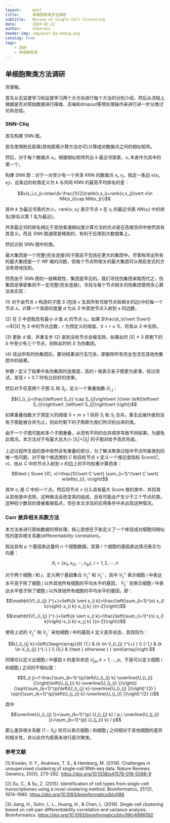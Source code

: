 ```yaml
---
layout:     post
title:      单细胞聚类方法调研
subtitle:   Review of Single Cell Clustering
date:       2020-02-22
author:     Cheereus
header-img: img/post-bg-debug.png
catalog: true
tags:
    - 读研
    - 单细胞聚类
---
```


## 单细胞聚类方法调研

背景略。

首先从无监督学习和监督学习两个大方向进行每个方法的分别介绍，然后从流程上根据是否对原始数据进行降维、去噪和dropout等预处理操作来进行进一步分类讨论和总结。

### SNN-Cliq

首先构建 SNN 图。

首先使用欧氏距离(其他距离计算方法亦可)计算成对数据点之间的相似矩阵。

然后，对于每个数据点 $x_i$，根据相似矩阵列出 $k$ 最近邻居表，$x_i$ 本身作为其中的第一个。

构建 SNN 图：对于一对至少有一个共享 KNN 的数据点 $x_i,x_j$，指定一条边 $e(x_i,x_j)$，这条边的权值定义为 $k$ 与共同 KNN 的最高平均排名的差：

$$v(x_i,x_j)=\max\{k-\frac{1}{2}(rank(v,x_i)+rank(v,x_j))\vert v\in NN(x_i)\cap NN(x_j)\}$$

其中 $k$ 为最近邻表的大小，$rank(v,x_i)$ 表示节点 $v$ 在 $x_i$ 的最近邻表 $NN(x_i)$ 中的排名(排名以第 1 名为最近)。

共享最近邻的排名相比于其他普通相似度计算方法的优点是在高维空间中依然具有其意义。而且 SNN 图通常是稀疏的，有利于应用到大数据集上。

然后识别 SNN 图中的类。

最大集团是一个完整(完全连接)的子图且不包括在更大的集团中。尽管枚举出所有的最大集团是一个 NP 难的问题，但每个节点所相关的最大集团可以用启发式的方法有效地找到。

然而由于 SNN 图的一般稀疏性，集团是罕见的。我们寻找伪集团来取而代之，伪集团足够密集但不一定完整(完全连接)。寻找与每个节点相关的伪集团使用贪心算法来实现：

(1) 对于由节点 $v$ 构造的子图 $S$ (包括 $v$ 及其所有邻居节点和相关的边)中的每一个节点 $s$，计算一个局部的度量 $d$ 为从 $S$ 中其他节点入射到 $s$ 的边数。

(2) 在 $S$ 中选取具有最小 $d$ 值 $d_i$ 的节点 $s_i$，如果 $\frac{d_i}{\vert S\vert}<r$($\vert S\vert$ 为 $S$ 中的节点总数，$r$ 为预定义的阈值，$0<r\leq 1$)，将其从 $S$ 中去除。

(3) 更新 $d$ 值，并重复步 (2) 直到没有节点会被去除，如果此时 $\vert S \vert \geq 3$ 即剩下的 $S$ 中至少有三个节点，则称此时的 $S$ 为伪集团。

(4) 找出所有的伪集团后，要对结果进行去冗余，即删除所有完全包含在其他伪集团中的结果。

参数 $r$ 定义了结果中各伪集团的连接度，高的 $r$ 值表示各子图更为紧凑，经过测试，发现 $r=0.7$ 时有比较好的效果。

然后对于任意两个子图 $S_i$ 和 $S_j$，定义一个重叠指数 $O_{i,j}$：

$$O_{i, j}=\frac{\left\vert S_{i} \cap S_{j}\right\vert }{\min \left(\left\vert S_{i}\right\vert ,\left\vert S_{j}\right\vert \right)}$$

如果重叠指数大于预定义的阈值 $0<m\leq 1$ 则将 $S_i$ 和 $S_j$ 合并。重复此操作直到没有子图能被合并为止，则此时剩下的子图即为我们所识别出来的类。

由于一个子图可能和多个子图重叠，从而有不同的合并顺序导致不同结果。为避免此情况，本方法对于有最大总大小 $\vert S_i\vert + \vert S_j \vert$ 的子图对给予高优先级。

上述过程所生成的类中依然会有重叠的部分，为了解决聚类过程中节点所属类别的唯一性问题，对于每个候选类别 $C$ 和目标节点 $v$ 定义一个接近度指标 $\text{Score}(C,v)$，由从 $C$ 中的节点入射到 $v$ 的边上的平均权重计算而来：

$$\text { Score }(C, v)=\frac{1}{\vert C \vert} \sum_{i=1}^{\vert C \vert} w\left(c_{i}, v\right)$$

其中 $c_i$ 是 $C$ 中的一个点。然后将节点 $v$ 分入具有最大 $\text{Score}$ 值的类中，并将其从其他类中去除。这种做法会改变类的组成，且有可能会产生少于三个节点的类，这种较少数目的类被看做孤点，但在本文涉及的应用条件中未出现这种情况。

### Corr 差异相关系数方法

本方法未进行原始数据的预处理，核心思想在于新定义了一个体现成对细胞间相似性的差异相关系数(differentiability correlation)。

假设具有 $p$ 个基因表达量的 $n$ 个细胞数据，其第 $i$ 个细胞的基因表达情况表示为向量：

$$X_i=(x_{i1},x_{i2},\cdots,x_{ip}),\ i=1,2,\cdots,n$$

对于两个细胞 $i$ 和 $j$，定义两个基因集合 $V_{i_j}^+$ 和 $V_{i_j}^-$，其中 $V_{i_j}^+$ 表示细胞 $i$ 中表达水平高于除了细胞 $j$ 以外其他所有细胞的平均水平的基因， $V_{i_j}^-$ 则表示细胞 $i$ 中表达水平低于除了细胞 $j$ 以外其他所有细胞的平均水平的基因，即：

$$\mathbf{V}_{i_{j} }^{+}=\left\{k \vert  x_{i k}>\frac{\left(\sum_{l=1}^{n} x_{l k}\right)-x_{i k}-x_{j k} }{n-2}\right\}$$

$$\mathbf{V}_{i_{j} }^{-}=\left\{k \vert  x_{i k}<\frac{\left(\sum_{l=1}^{n} x_{l k}\right)-x_{i k}-x_{j k} }{n-2}\right\}$$

使用上述的 $V_{i_j}^+$ 和 $V_{i_j}^-$ 来给细胞 $i$ 中的基因 $k$ 定义差异状态，其规则为：

$$U_{i_{j} k}=\left\{\begin{array}{ll}
{1,} & {k \in V_{i_{j} }^{+} } \\
{-1,} & {k \in V_{i_{j} }^{-} } \\
{0,} & {\text { otherwise } }
\end{array}\right.$$

同理可以定义出细胞 $j$ 中基因 $k$ 的差异状态 $U_{j_{i} k}, k=1, \ldots, p$。于是可以定义细胞 $i$ 和细胞 $j$ 之间的不相似度：

$$S_{i j}=1-\frac{\sum_{k=1}^{p}\left(U_{i_{j} k}-\overline{U_{i_{j} }}\right)\left(U_{j_{i} k}-\overline{U_{j_{i} }}\right)}{\sqrt{\sum_{k=1}^{p}\left(U_{i_{j} k}-\overline{U_{i_{j} }}\right)^{2} } \sqrt{\sum_{k=1}^{p}\left(U_{j_{i} k}-\overline{U_{j_{i} }}\right)^{2} }}$$

其中

$$\overline{U_{i_{j} }}=\sum_{k=1}^{p} U_{i_{j} k} / p,\ \overline{U_{j_{i} }}=\sum_{k=1}^{p} U_{j_{i} k} / p$$

那么差异相关系数 $\left(1-S_{i j}\right)$ 则可以表示细胞 $i$ 和细胞 $j$ 之间相对于其他细胞的差异的相关性，并以此作为距离来进行层次聚类。

### 参考文献

[1] Kiselev, V. Y., Andrews, T. S., & Hemberg, M. (2019). Challenges in unsupervised clustering of single-cell RNA-seq data. Nature Reviews Genetics, 20(5), 273–282. <https://doi.org/10.1038/s41576-018-0088-9>

[2] Xu, C., & Su, Z. (2015). Identification of cell types from single-cell transcriptomes using a novel clustering method. Bioinformatics, 31(12), 1974–1980. <https://doi.org/10.1093/bioinformatics/btv088>

[3] Jiang, H., Sohn, L. L., Huang, H., & Chen, L. (2018). Single cell clustering based on cell-pair differentiability correlation and variance analysis. Bioinformatics. <https://doi.org/10.1093/bioinformatics/bty390/4996592>
